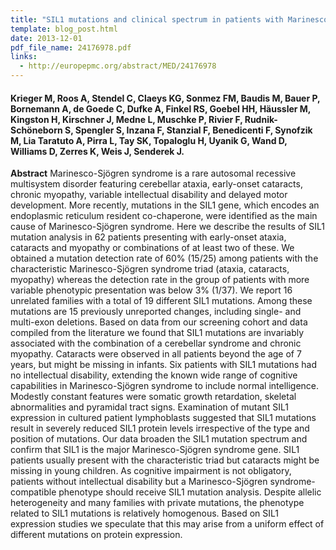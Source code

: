 ```yaml
---
title: "SIL1 mutations and clinical spectrum in patients with Marinesco-Sjogren syndrome"
template: blog_post.html 
date: 2013-12-01
pdf_file_name: 24176978.pdf
links:
  - http://europepmc.org/abstract/MED/24176978
---
```


#### Krieger M, Roos A, Stendel C, Claeys KG, Sonmez FM, Baudis M, Bauer P, Bornemann A, de Goede C, Dufke A, Finkel RS, Goebel HH, Häussler M, Kingston H, Kirschner J, Medne L, Muschke P, Rivier F, Rudnik-Schöneborn S, Spengler S, Inzana F, Stanzial F, Benedicenti F, Synofzik M, Lia Taratuto A, Pirra L, Tay SK, Topaloglu H, Uyanik G, Wand D, Williams D, Zerres K, Weis J, Senderek J.

**Abstract** Marinesco-Sjögren syndrome is a rare autosomal recessive multisystem disorder featuring cerebellar ataxia, early-onset cataracts, chronic myopathy, variable intellectual disability and delayed motor development. More recently, mutations in the SIL1 gene, which encodes an endoplasmic reticulum resident co-chaperone, were identified as the main cause of Marinesco-Sjögren syndrome. Here we describe the results of SIL1 mutation analysis in 62 patients presenting with early-onset ataxia, cataracts and myopathy or combinations of at least two of these. We obtained a mutation detection rate of 60% (15/25) among patients with the characteristic Marinesco-Sjögren syndrome triad (ataxia, cataracts, myopathy) whereas the detection rate in the group of patients with more variable phenotypic presentation was below 3% (1/37). We report 16 unrelated families with a total of 19 different SIL1 mutations.<!--more--> Among these mutations are 15 previously unreported changes, including single- and multi-exon deletions. Based on data from our screening cohort and data compiled from the literature we found that SIL1 mutations are invariably associated with the combination of a cerebellar syndrome and chronic myopathy. Cataracts were observed in all patients beyond the age of 7 years, but might be missing in infants. Six patients with SIL1 mutations had no intellectual disability, extending the known wide range of cognitive capabilities in Marinesco-Sjögren syndrome to include normal intelligence. Modestly constant features were somatic growth retardation, skeletal abnormalities and pyramidal tract signs. Examination of mutant SIL1 expression in cultured patient lymphoblasts suggested that SIL1 mutations result in severely reduced SIL1 protein levels irrespective of the type and position of mutations. Our data broaden the SIL1 mutation spectrum and confirm that SIL1 is the major Marinesco-Sjögren syndrome gene. SIL1 patients usually present with the characteristic triad but cataracts might be missing in young children. As cognitive impairment is not obligatory, patients without intellectual disability but a Marinesco-Sjögren syndrome-compatible phenotype should receive SIL1 mutation analysis. Despite allelic heterogeneity and many families with private mutations, the phenotype related to SIL1 mutations is relatively homogenous. Based on SIL1 expression studies we speculate that this may arise from a uniform effect of different mutations on protein expression.

